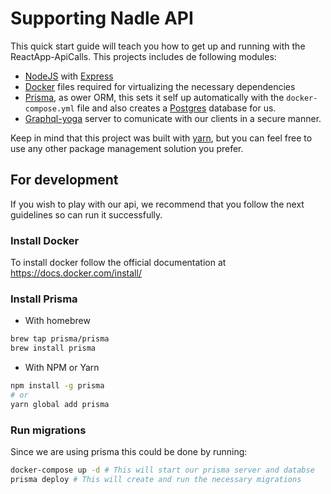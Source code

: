 
# Supporting Nadle API

This quick start guide will teach you how to get up and running with the ReactApp-ApiCalls. This projects includes de following modules:

* [NodeJS](https://nodejs.org/en/) with [Express](https://expressjs.com/)
* [Docker](https://www.docker.com/) files required for virtualizing the necessary dependencies
* [Prisma](), as ower ORM, this sets it self up automatically with the `docker-compose.yml` file and also creates a [Postgres](https://www.postgresql.org/) database for us.
* [Graphql-yoga](https://github.com/prisma/graphql-yoga) server to comunicate with our clients in a secure manner.

Keep in mind that this project was built with [yarn](https://yarnpkg.com/en/), but you can feel free to use any other package management solution you prefer.

## For development

If you wish to play with our api, we recommend that you follow the next guidelines so can run it successfully.

### Install Docker
To install docker follow the official documentation at https://docs.docker.com/install/

### Install Prisma
* With homebrew
```sh
brew tap prisma/prisma
brew install prisma
```
* With NPM or Yarn
```sh
npm install -g prisma
# or
yarn global add prisma
```
### Run migrations
Since we are using prisma this could be done by running:
```sh
docker-compose up -d # This will start our prisma server and databse
prisma deploy # This will create and run the necessary migrations
```
